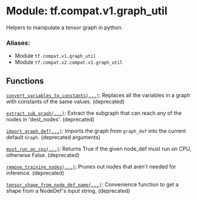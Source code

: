 <div itemscope itemtype="http://developers.google.com/ReferenceObject">
<meta itemprop="name" content="tf.compat.v1.graph_util" />
<meta itemprop="path" content="Stable" />
</div>

# Module: tf.compat.v1.graph_util

Helpers to manipulate a tensor graph in python.

### Aliases:

* Module `tf.compat.v1.graph_util`
* Module `tf.compat.v2.compat.v1.graph_util`

<!-- Placeholder for "Used in" -->


## Functions

[`convert_variables_to_constants(...)`](../../../tf/graph_util/convert_variables_to_constants.md): Replaces all the variables in a graph with constants of the same values. (deprecated)

[`extract_sub_graph(...)`](../../../tf/graph_util/extract_sub_graph.md): Extract the subgraph that can reach any of the nodes in 'dest_nodes'. (deprecated)

[`import_graph_def(...)`](../../../tf/graph_util/import_graph_def.md): Imports the graph from `graph_def` into the current default `Graph`. (deprecated arguments)

[`must_run_on_cpu(...)`](../../../tf/graph_util/must_run_on_cpu.md): Returns True if the given node_def must run on CPU, otherwise False. (deprecated)

[`remove_training_nodes(...)`](../../../tf/graph_util/remove_training_nodes.md): Prunes out nodes that aren't needed for inference. (deprecated)

[`tensor_shape_from_node_def_name(...)`](../../../tf/graph_util/tensor_shape_from_node_def_name.md): Convenience function to get a shape from a NodeDef's input string. (deprecated)

